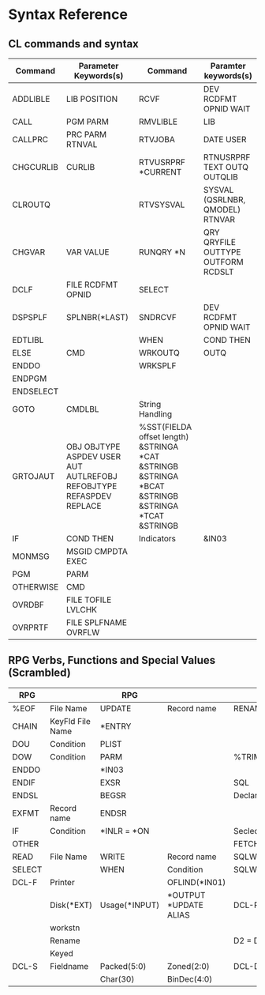 # Syntax Reference

## CL commands and syntax

|Command|Parameter Keywords(s)|Command|Paramter keywords(s)|
|-------|---------------------|-------|--------------------|
|ADDLIBLE|LIB POSITION|RCVF|DEV RCDFMT OPNID WAIT|
|CALL|PGM PARM|RMVLIBLE|LIB|
|CALLPRC|PRC PARM RTNVAL|RTVJOBA|DATE USER|
|CHGCURLIB|CURLIB|RTVUSRPRF *CURRENT|RTNUSRPRF TEXT OUTQ OUTQLIB
|CLROUTQ||RTVSYSVAL|SYSVAL (QSRLNBR, QMODEL) RTNVAR|
|CHGVAR|VAR VALUE|RUNQRY *N|QRY QRYFILE OUTTYPE OUTFORM RCDSLT|
|DCLF|FILE RCDFMT OPNID|SELECT||
|DSPSPLF|SPLNBR(*LAST)|SNDRCVF|DEV RCDFMT OPNID WAIT|
|EDTLIBL||WHEN|COND THEN|
|ELSE|CMD|WRKOUTQ|OUTQ|
|ENDDO||WRKSPLF||
|ENDPGM|||
|ENDSELECT|||
|GOTO|CMDLBL|String Handling||
|GRTOJAUT|OBJ OBJTYPE ASPDEV USER AUT AUTLREFOBJ REFOBJTYPE REFASPDEV REPLACE|%SST(FIELDA offset length) &STRINGA *CAT &STRINGB &STRINGA *BCAT &STRINGB &STRINGA *TCAT &STRINGB
|IF|COND THEN|Indicators|&IN03
|MONMSG|MSGID CMPDTA EXEC|||
|PGM|PARM|||
|OTHERWISE|CMD|||
|OVRDBF|FILE TOFILE LVLCHK|||
|OVRPRTF|FILE SPLFNAME OVRFLW|||

## RPG Verbs, Functions and Special Values (Scrambled)

|RPG||RPG||RPG|Attribute|
|---|---|---|---|---|---|
|%EOF|File Name|UPDATE|Record name|RENAME(recordformat:newformat)||
|CHAIN|KeyFld File Name|*ENTRY||||
|DOU|Condition|PLIST|||
|DOW|Condition|PARM||%TRIM(fieldname) + otherfield||
|ENDDO||*IN03||||
|ENDIF||EXSR||SQL||
|ENDSL||BEGSR||Declare Cursor Cname FOR||
|EXFMT|Record name|ENDSR||||
|IF|Condition|*INLR = *ON||Seclect Into From||
|OTHER||||FETCH NEXT FROM INTO||
|READ|File Name|WRITE|Record name|SQLWN2 = 'w' null fields ignored||
|SELECT||WHEN|Condition|SQLWN0,SQLCODE||
|DCL-F|Printer||OFLIND(*IN01)|||
||Disk(*EXT)|Usage(*INPUT)|*OUTPUT *UPDATE ALIAS|DCL-PI FieldList END-PI|MAIN extpgm('N')|
||workstn|||||
||Rename|||D2 = D1 + %Days(Days);||
||Keyed|||||
|DCL-S|Fieldname|Packed(5:0)|Zoned(2:0)|DCL-DS FILENAME EXT END-DS;||
|||Char(30)|BinDec(4:0)|||
